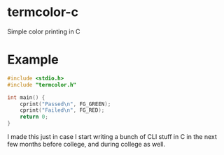 # termcolor-c
Simple color printing in C

# Example
```c
#include <stdio.h>
#include "termcolor.h"

int main() {
	cprint("Passed\n", FG_GREEN);
	cprint("Failed\n", FG_RED);
	return 0;
}
```

I made this just in case I start writing a bunch of CLI stuff in C in the next few months before college, and during college as well.
